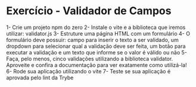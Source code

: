 # Exercício - Validador de Campos

1- Crie um projeto npm do zero
2- Instale o vite e a biblioteca que iremos utilizar: validator.js
3- Estruture uma página HTML com um formulário
4- O formulário deve possuir: campo para inserir o texto a ser validado, um dropdown para selecionar qual a validação deve ser feita, um botão para executar a validação e um texto que informe se o valor é válido ou não
5- Faça, pelo menos, cinco validações utilizando a biblioteca validator. Aproveite e confira a documentação para ver exatamente como utilizá-la!
6- Rode sua aplicação utilizando o vite
7- Teste se sua aplicação é aprovada pelo lint da Trybe